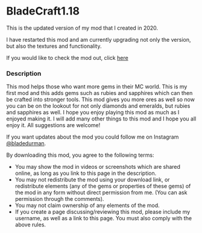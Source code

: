 # BladeCraft1.18

This is the updated version of my mod that I created in 2020.

I have restarted this mod and am currently upgrading not only the version, but also the textures and functionality.

If you would like to check the mod out, click [here](https://www.curseforge.com/minecraft/mc-mods/blade-craft)

### Description
This mod helps those who want more gems in their MC world. This is my first mod and this adds gems such as rubies and sapphires which can then
be crafted into stronger tools. This mod gives you more ores as well so now you can be on the lookout for not only diamonds and emeralds, but rubies
and sapphires as well. I hope you enjoy playing this mod as much as I enjoyed making it. I will add many other things to this mod and I hope you all enjoy it.
All suggestions are welcome!

If you want updates about the mod you could follow me on Instagram [@bladedurman](https://www.instagram.com/bladedurman).

By downloading this mod, you agree to the following terms:

 - You may show the mod in videos or screenshots which are shared online, as long as you link to this page in the description.
 - You may not redistribute the mod using your download link, or redistribute elements (any of the gems or properties of these gems) of the mod in any form without direct permission from me. (You can ask permission through the comments).
 - You may not claim ownership of any elements of the mod.
 - If you create a page discussing/reviewing this mod, please include my username, as well as a link to this page. You must also comply with the above rules.
